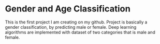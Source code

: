 # Gender and Age Classification
This is the first project I am creating on my github. Project is basically a gender classification, by predicting male or female. Deep learning algorithms are implemented with dataset of two categories that is male and female.
